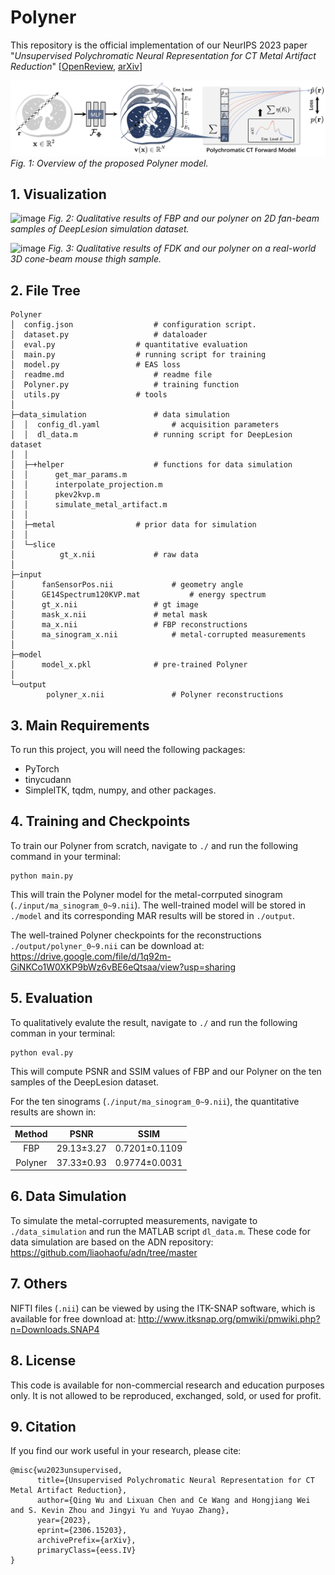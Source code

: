 # Polyner

This repository is the official implementation of our NeurIPS 2023 paper "*Unsupervised Polychromatic Neural Representation for CT Metal Artifact Reduction*" [[OpenReview](https://nips.cc/virtual/2023/poster/69977), [arXiv](https://arxiv.org/abs/2306.15203)]

![image](gif/fig_method.jpg)
*Fig. 1: Overview of the proposed Polyner model.*

## 1. Visualization

![image](gif/fig1.gif)
*Fig. 2: Qualitative results of FBP and our polyner on 2D fan-beam samples of DeepLesion simulation dataset.*

![image](gif/fig2.gif)
*Fig. 3: Qualitative results of FDK and our polyner on a real-world 3D cone-beam mouse thigh sample.*
## 2. File Tree
```
Polyner
│  config.json					# configuration script.
│  dataset.py					# dataloader
│  eval.py			   		# quantitative evaluation
│  main.py					# running script for training
│  model.py					# EAS loss
│  readme.md					# readme file
│  Polyner.py					# training function
│  utils.py					# tools
│  
├─data_simulation				# data simulation
│  │  config_dl.yaml				# acquisition parameters
│  │  dl_data.m					# running script for DeepLesion dataset
│  │  
│  ├─+helper					# functions for data simulation
│  │      get_mar_params.m
│  │      interpolate_projection.m
│  │      pkev2kvp.m
│  │      simulate_metal_artifact.m
│  │              
│  ├─metal					# prior data for simulation
│  │      
│  └─slice
│          gt_x.nii				# raw data
│      
├─input
│      fanSensorPos.nii				# geometry angle
│      GE14Spectrum120KVP.mat			# energy spectrum
│      gt_x.nii					# gt image
│      mask_x.nii				# metal mask
│      ma_x.nii					# FBP reconstructions
│      ma_sinogram_x.nii			# metal-corrupted measurements
│      
├─model
│      model_x.pkl				# pre-trained Polyner
│      
└─output
        polyner_x.nii				# Polyner reconstructions
```

## 3. Main Requirements
To run this project, you will need the following packages:
- PyTorch
- tinycudann
- SimpleITK, tqdm, numpy, and other packages.

## 4. Training and Checkpoints

To train our Polyner from scratch, navigate to `./` and run the following command in your terminal:
```shell
python main.py
```
This will train the Polyner model for the metal-corrputed sinogram (`./input/ma_sinogram_0~9.nii`). The well-trained model will be stored in `./model` and its corresponding MAR results will be stored in `./output`.

The well-trained Polyner checkpoints for the reconstructions `./output/polyner_0~9.nii` can be download at: https://drive.google.com/file/d/1q92m-GiNKCo1W0XKP9bWz6vBE6eQtsaa/view?usp=sharing

## 5. Evaluation

To qualitatively evalute the result, navigate to `./` and run the following comman in your terminal:
```shell
python eval.py
```
This will compute PSNR and SSIM values of FBP and our Polyner on the ten samples of the DeepLesion dataset.

For the ten sinograms (`./input/ma_sinogram_0~9.nii`), the quantitative results are shown in:

|Method         | PSNR  | SSIM |
|:------------------: |:--------------: | :------------: |
|FBP   | 29.13±3.27 | 0.7201±0.1109 |
|Polyner   | 37.33±0.93 | 0.9774±0.0031 |

## 6. Data Simulation
To simulate the metal-corrupted measurements, navigate to `./data_simulation` and run the MATLAB script `dl_data.m`. These code for data simulation are based on the ADN repository: https://github.com/liaohaofu/adn/tree/master


## 7. Others

NIFTI files (`.nii`) can be viewed by using the ITK-SNAP software, which is available for free download at: http://www.itksnap.org/pmwiki/pmwiki.php?n=Downloads.SNAP4


## 8. License

This code is available for non-commercial research and education purposes only. It is not allowed to be reproduced, exchanged, sold, or used for profit.

## 9. Citation

If you find our work useful in your research, please cite:
```
@misc{wu2023unsupervised,
      title={Unsupervised Polychromatic Neural Representation for CT Metal Artifact Reduction}, 
      author={Qing Wu and Lixuan Chen and Ce Wang and Hongjiang Wei and S. Kevin Zhou and Jingyi Yu and Yuyao Zhang},
      year={2023},
      eprint={2306.15203},
      archivePrefix={arXiv},
      primaryClass={eess.IV}
}
```
